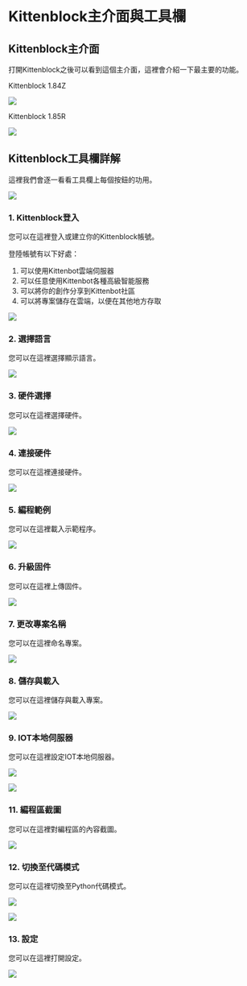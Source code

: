 # Kittenblock主介面與工具欄

## Kittenblock主介面

打開Kittenblock之後可以看到這個主介面，這裡會介紹一下最主要的功能。

Kittenblock 1.84Z

![](./images/mainUI184desc.png)

Kittenblock 1.85R

![](./images/mainUI185desc.png)

## Kittenblock工具欄詳解

這裡我們會逐一看看工具欄上每個按鈕的功用。

![](./images/toolbar1.png)

### 1. Kittenblock登入

您可以在這裡登入或建立你的Kittenblock帳號。

登陸帳號有以下好處：
1. 可以使用Kittenbot雲端伺服器
2. 可以任意使用Kittenbot各種高級智能服務
3. 可以將你的創作分享到Kittenbot社區
4. 可以將專案儲存在雲端，以便在其他地方存取

![](./images/toolbar2.png)

### 2. 選擇語言

您可以在這裡選擇顯示語言。

![](./images/toolbar3.png)

### 3. 硬件選擇

您可以在這裡選擇硬件。

![](./images/toolbar4.png)

### 4. 連接硬件

您可以在這裡連接硬件。

![](./images/toolbar5.png)

### 5. 編程範例

您可以在這裡載入示範程序。

![](./images/toolbar6.png)

### 6. 升級固件

您可以在這裡上傳固件。

![](./images/toolbar7.png)

### 7. 更改專案名稱

您可以在這裡命名專案。

![](./images/toolbar8.png)

### 8. 儲存與載入

您可以在這裡儲存與載入專案。

![](./images/toolbar9.png)

### 9. IOT本地伺服器

您可以在這裡設定IOT本地伺服器。

![](./images/toolbar10.png)

![](./images/toolbar11.png)

### 11. 編程區截圖

您可以在這裡對編程區的內容截圖。

![](./images/toolbar12.png)

### 12. 切換至代碼模式

您可以在這裡切換至Python代碼模式。

![](./images/toolbar13.png)

![](./images/toolbar14.png)

### 13. 設定

您可以在這裡打開設定。

![](./images/toolbar15.png)